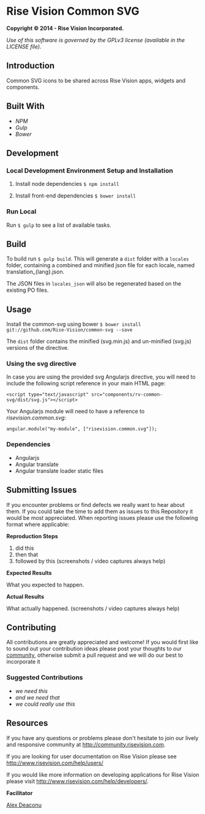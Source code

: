 Rise Vision Common SVG
==============

**Copyright © 2014 - Rise Vision Incorporated.**

*Use of this software is governed by the GPLv3 license (available in the LICENSE file).*

## Introduction
Common SVG icons to be shared across Rise Vision apps, widgets and components.

## Built With

- *NPM*
- *Gulp*
- *Bower*


## Development

### Local Development Environment Setup and Installation

1. Install node dependencies `$ npm install`

2. Install front-end dependencies `$ bower install`

### Run Local
Run `$ gulp` to see a list of available tasks.


## Build
To build run `$ gulp build`. This will generate a `dist` folder with a `locales` folder, containing a combined and minified json file for each locale, named translation_{lang}.json.

The JSON files in `locales_json` will also be regenerated based on the existing PO files.


## Usage
Install the common-svg using bower `$ bower install git://github.com/Rise-Vision/common-svg --save`

The `dist` folder contains the minified (svg.min.js) and un-minified (svg.js) versions of the directive.

### Using the svg directive

In case you are using the provided svg Angularjs directive, you will need to include the following script reference in your main HTML page:

```
<script type="text/javascript" src="components/rv-common-svg/dist/svg.js"></script>
```

Your Angularjs module will need to have a reference to *risevision.common.svg*:

    angular.module("my-module", ["risevision.common.svg"]);

### Dependencies
- Angularjs
- Angular translate
- Angular translate loader static files


## Submitting Issues
If you encounter problems or find defects we really want to hear about them. If you could take the time to add them as issues to this Repository it would be most appreciated. When reporting issues please use the following format where applicable:

**Reproduction Steps**

1. did this
2. then that
3. followed by this (screenshots / video captures always help)

**Expected Results**

What you expected to happen.

**Actual Results**

What actually happened. (screenshots / video captures always help)

## Contributing
All contributions are greatly appreciated and welcome! If you would first like to sound out your contribution ideas please post your thoughts to our [community](http://community.risevision.com), otherwise submit a pull request and we will do our best to incorporate it

### Suggested Contributions
- *we need this*
- *and we need that*
- *we could really use this*

## Resources
If you have any questions or problems please don't hesitate to join our lively and responsive community at http://community.risevision.com.

If you are looking for user documentation on Rise Vision please see http://www.risevision.com/help/users/

If you would like more information on developing applications for Rise Vision please visit http://www.risevision.com/help/developers/.

**Facilitator**

[Alex Deaconu](https://github.com/alex-deaconu "Alex Deaconu")
